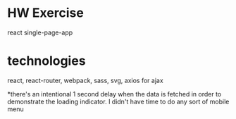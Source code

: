 # HW Exercise
react single-page-app

# technologies
react,
react-router,
webpack,
sass,
svg,
axios for ajax

*there's an intentional 1 second delay when the data is fetched in order to demonstrate the loading indicator. I didn't have time to do any sort of mobile menu

